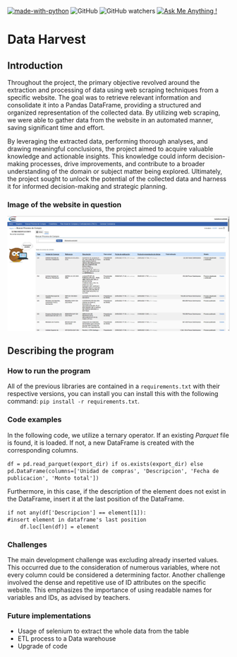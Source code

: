 [![made-with-python](https://img.shields.io/badge/Made%20with-Python-1f425f.svg)](https://www.python.org/) 
![GitHub](https://img.shields.io/github/license/MarioVidoni/Data-Harvest?style=flat-square) 
![GitHub watchers](https://img.shields.io/github/watchers/MarioVidoni/Data-harvest?style=social)
[![Ask Me Anything !](https://img.shields.io/badge/Ask%20me-anything-1abc9c.svg)](https://GitHub.com/marioVidoni) 

# Data Harvest

## Introduction

Throughout the project, the primary objective revolved around the extraction and processing of data using web scraping techniques from a specific website. The goal was to retrieve relevant information and consolidate it into a Pandas DataFrame, providing a structured and organized representation of the collected data. By utilizing web scraping, we were able to gather data from the website in an automated manner, saving significant time and effort.

By leveraging the extracted data, performing thorough analyses, and drawing meaningful conclusions, the project aimed to acquire valuable knowledge and actionable insights. This knowledge could inform decision-making processes, drive improvements, and contribute to a broader understanding of the domain or subject matter being explored. Ultimately, the project sought to unlock the potential of the collected data and harness it for informed decision-making and strategic planning.

### Image of the website in question

![website in question](images/website.jpg)

## Describing the program

### How to run the program

All of the previous libraries are contained in a `requirements.txt` with their respective versions, you can install you can install this with the following command: `pip install -r requirements.txt`.

### Code examples

In the following code, we utilize a ternary operator. If an existing *Parquet* file is found, it is loaded. If not, a new DataFrame is created with the corresponding columns.

```
df = pd.read_parquet(export_dir) if os.exists(export_dir) else pd.DataFrame(columns=['Unidad de compras', 'Descripcion', 'Fecha de publicacion', 'Monto total'])
```

Furthermore, in this case, if the description of the element does not exist in the DataFrame, insert it at the last position of the DataFrame.

```
if not any(df['Descripcion'] == element[1]):
#insert element in dataframe's last position
    df.loc[len(df)] = element    
```

### Challenges

The main development challenge was excluding already inserted values. This occurred due to the consideration of numerous variables, where not every column could be considered a determining factor.
Another challenge involved the dense and repetitive use of ID attributes on the specific website. This emphasizes the importance of using readable names for variables and IDs, as advised by teachers.

### Future implementations

* Usage of selenium to extract the whole data from the table
* ETL process to a Data warehouse
* Upgrade of code 





